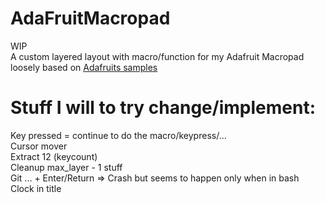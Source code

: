 # AdaFruitMacropad
WIP  
A custom layered layout with macro/function for my Adafruit Macropad  
loosely based on
[Adafruits samples](https://github.com/adafruit/Adafruit_Learning_System_Guides/blob/271b3fee5b3b15a8f029359891974102d6b57450/Macropad_Hotkeys/code.py "Adafruit Github")



# Stuff I will to try change/implement:
 Key pressed = continue to do the macro/keypress/...  
 Cursor mover  
 Extract 12 (keycount)  
 Cleanup max_layer - 1 stuff  
 Git ... + Enter/Return => Crash but seems to happen only when in bash   
 Clock in title
